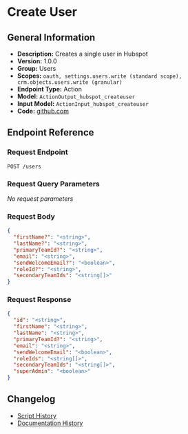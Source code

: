 <!-- BEGIN GENERATED CONTENT -->
# Create User

## General Information

- **Description:** Creates a single user in Hubspot
- **Version:** 1.0.0
- **Group:** Users
- **Scopes:** `oauth, settings.users.write (standard scope), crm.objects.users.write (granular)`
- **Endpoint Type:** Action
- **Model:** `ActionOutput_hubspot_createuser`
- **Input Model:** `ActionInput_hubspot_createuser`
- **Code:** [github.com](https://github.com/NangoHQ/integration-templates/tree/main/integrations/hubspot/actions/create-user.ts)


## Endpoint Reference

### Request Endpoint

`POST /users`

### Request Query Parameters

_No request parameters_

### Request Body

```json
{
  "firstName?": "<string>",
  "lastName?": "<string>",
  "primaryTeamId?": "<string>",
  "email": "<string>",
  "sendWelcomeEmail?": "<boolean>",
  "roleId?": "<string>",
  "secondaryTeamIds": "<string[]>"
}
```

### Request Response

```json
{
  "id": "<string>",
  "firstName": "<string>",
  "lastName": "<string>",
  "primaryTeamId?": "<string>",
  "email": "<string>",
  "sendWelcomeEmail": "<boolean>",
  "roleIds": "<string[]>",
  "secondaryTeamIds": "<string[]>",
  "superAdmin": "<boolean>"
}
```

## Changelog

- [Script History](https://github.com/NangoHQ/integration-templates/commits/main/integrations/hubspot/actions/create-user.ts)
- [Documentation History](https://github.com/NangoHQ/integration-templates/commits/main/integrations/hubspot/actions/create-user.md)

<!-- END  GENERATED CONTENT -->

